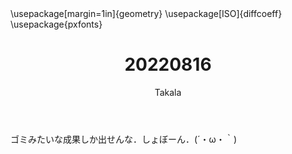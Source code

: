 ﻿---
title: 20220816
yesterday: 20220815
tomorrow: 20220817
days: 963
author: Takala
header-includes:
  - \usepackage[margin=1in]{geometry}
  - \usepackage[ISO]{diffcoeff}
  - \usepackage{pxfonts}
---



ゴミみたいな成果しか出せんな．しょぼーん．(´・ω・｀)

